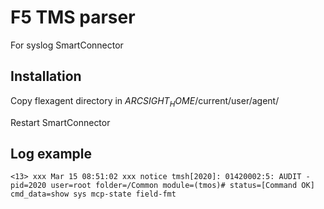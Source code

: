 # F5 TMS parser
For syslog SmartConnector

## Installation
Copy flexagent directory in $ARCSIGHT_HOME$/current/user/agent/

Restart SmartConnector

## Log example
```
<13> xxx Mar 15 08:51:02 xxx notice tmsh[2020]: 01420002:5: AUDIT - pid=2020 user=root folder=/Common module=(tmos)# status=[Command OK] cmd_data=show sys mcp-state field-fmt
```
